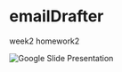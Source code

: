 # emailDrafter
week2 homework2

![Google Slide Presentation](https://docs.google.com/presentation/d/e/2PACX-1vSlTODSRuxB0QkStht8ovneUwvwojDPMX8kUzZB78j8g6LLp3n9zIXuM3z7uX-Nm_09x6XKsNV-yKh2/pub?start=true&loop=true&delayms=3000)

